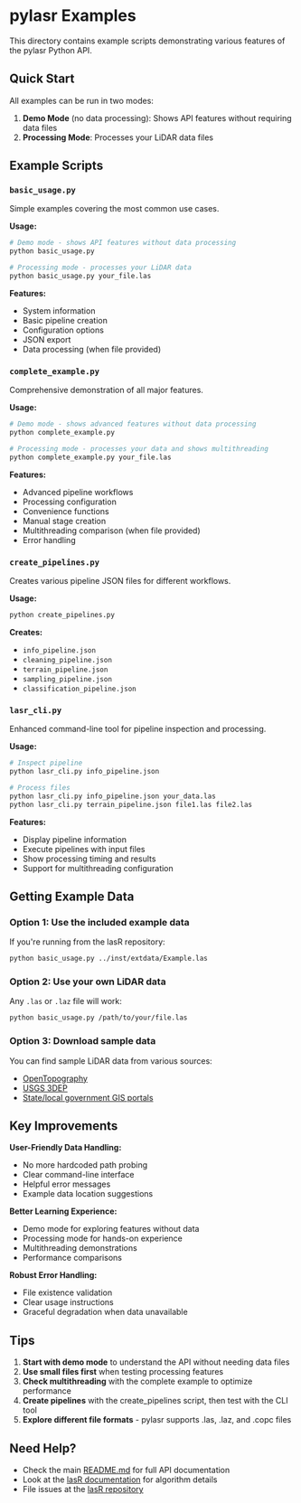 # pylasr Examples

This directory contains example scripts demonstrating various features of the pylasr Python API.

## Quick Start

All examples can be run in two modes:

1. **Demo Mode** (no data processing): Shows API features without requiring data files
2. **Processing Mode**: Processes your LiDAR data files

## Example Scripts

### `basic_usage.py`
Simple examples covering the most common use cases.

**Usage:**
```bash
# Demo mode - shows API features without data processing
python basic_usage.py

# Processing mode - processes your LiDAR data
python basic_usage.py your_file.las
```

**Features:**
- System information
- Basic pipeline creation
- Configuration options
- JSON export
- Data processing (when file provided)

### `complete_example.py`
Comprehensive demonstration of all major features.

**Usage:**
```bash
# Demo mode - shows advanced features without data processing
python complete_example.py

# Processing mode - processes your data and shows multithreading
python complete_example.py your_file.las
```

**Features:**
- Advanced pipeline workflows
- Processing configuration
- Convenience functions
- Manual stage creation
- Multithreading comparison (when file provided)
- Error handling

### `create_pipelines.py`
Creates various pipeline JSON files for different workflows.

**Usage:**
```bash
python create_pipelines.py
```

**Creates:**
- `info_pipeline.json`
- `cleaning_pipeline.json`
- `terrain_pipeline.json`
- `sampling_pipeline.json`
- `classification_pipeline.json`

### `lasr_cli.py`
Enhanced command-line tool for pipeline inspection and processing.

**Usage:**
```bash
# Inspect pipeline
python lasr_cli.py info_pipeline.json

# Process files
python lasr_cli.py info_pipeline.json your_data.las
python lasr_cli.py terrain_pipeline.json file1.las file2.las
```

**Features:**
- Display pipeline information
- Execute pipelines with input files
- Show processing timing and results
- Support for multithreading configuration

## Getting Example Data

### Option 1: Use the included example data
If you're running from the lasR repository:
```bash
python basic_usage.py ../inst/extdata/Example.las
```

### Option 2: Use your own LiDAR data
Any `.las` or `.laz` file will work:
```bash
python basic_usage.py /path/to/your/file.las
```

### Option 3: Download sample data
You can find sample LiDAR data from various sources:
- [OpenTopography](https://opentopography.org/)
- [USGS 3DEP](https://www.usgs.gov/3d-elevation-program)
- [State/local government GIS portals](https://www.fgdc.gov/dataandservices)

## Key Improvements

**User-Friendly Data Handling:**
- No more hardcoded path probing
- Clear command-line interface
- Helpful error messages
- Example data location suggestions

**Better Learning Experience:**
- Demo mode for exploring features without data
- Processing mode for hands-on experience
- Multithreading demonstrations
- Performance comparisons

**Robust Error Handling:**
- File existence validation
- Clear usage instructions
- Graceful degradation when data unavailable

## Tips

1. **Start with demo mode** to understand the API without needing data files
2. **Use small files first** when testing processing features
3. **Check multithreading** with the complete example to optimize performance
4. **Create pipelines** with the create_pipelines script, then test with the CLI tool
5. **Explore different file formats** - pylasr supports .las, .laz, and .copc files

## Need Help?

- Check the main [README.md](../README.md) for full API documentation
- Look at the [lasR documentation](https://r-lidar.github.io/lasR/) for algorithm details
- File issues at the [lasR repository](https://github.com/r-lidar/lasR/issues) 